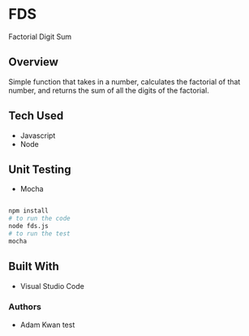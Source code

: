 # FDS

Factorial Digit Sum

## Overview

Simple function that takes in a number, calculates the factorial of that number, and returns the sum of all the digits of the factorial.

## Tech Used

* Javascript
* Node

## Unit Testing

* Mocha

```bash

npm install
# to run the code
node fds.js
# to run the test
mocha
```

## Built With

* Visual Studio Code

### Authors

* Adam Kwan
test

